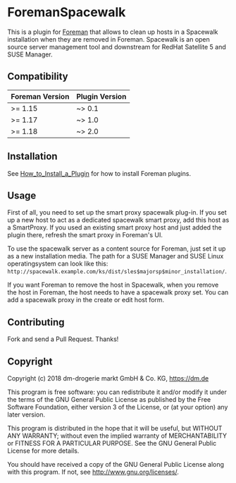 # ForemanSpacewalk

This is a plugin for [Foreman](https://github.com/theforeman/foreman) that allows to clean up hosts in a Spacewalk installation when they are removed in Foreman.
Spacewalk is an open source server management tool and downstream for RedHat Satellite 5 and SUSE Manager.

## Compatibility

| Foreman Version | Plugin Version |
| --------------- | -------------- |
| >= 1.15         | ~> 0.1         |
| >= 1.17         | ~> 1.0         |
| >= 1.18         | ~> 2.0         |

## Installation

See [How_to_Install_a_Plugin](http://projects.theforeman.org/projects/foreman/wiki/How_to_Install_a_Plugin)
for how to install Foreman plugins.

## Usage

First of all, you need to set up the smart proxy spacewalk plug-in.
If you set up a new host to act as a dedicated spacewalk smart proxy,
add this host as a SmartProxy. If you used an existing smart proxy host
and just added the plugin there, refresh the smart proxy in Foreman's UI.

To use the spacewalk server as a content source for Foreman, just set
it up as a new installation media. The path for a SUSE Manager and SUSE Linux
operatingsystem can look like this:
`http://spacewalk.example.com/ks/dist/sles$majorsp$minor_installation/`.

If you want Foreman to remove the host in Spacewalk, when you remove the host
in Foreman, the host needs to have a spacewalk proxy set. You can add a spacewalk
proxy in the create or edit host form.

## Contributing

Fork and send a Pull Request. Thanks!

## Copyright

Copyright (c) 2018 dm-drogerie markt GmbH & Co. KG, https://dm.de

This program is free software: you can redistribute it and/or modify
it under the terms of the GNU General Public License as published by
the Free Software Foundation, either version 3 of the License, or
(at your option) any later version.

This program is distributed in the hope that it will be useful,
but WITHOUT ANY WARRANTY; without even the implied warranty of
MERCHANTABILITY or FITNESS FOR A PARTICULAR PURPOSE.  See the
GNU General Public License for more details.

You should have received a copy of the GNU General Public License
along with this program.  If not, see <http://www.gnu.org/licenses/>.
